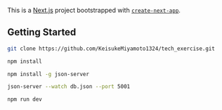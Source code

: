 This is a [Next.js](https://nextjs.org) project bootstrapped with [`create-next-app`](https://nextjs.org/docs/app/api-reference/cli/create-next-app).

## Getting Started


```bash
git clone https://github.com/KeisukeMiyamoto1324/tech_exercise.git
```

```bash
npm install
```

```bash
npm install -g json-server
```

```bash
json-server --watch db.json --port 5001
```

```bash
npm run dev
```
